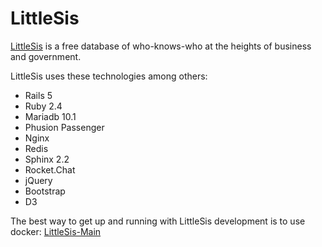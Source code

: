 LittleSis
======

[LittleSis](https://littlesis.org) is a free database of who-knows-who at the heights of business and government.

LittleSis uses these technologies among others:
- Rails 5
- Ruby 2.4
- Mariadb 10.1
- Phusion Passenger
- Nginx
- Redis
- Sphinx 2.2
- Rocket.Chat
- jQuery
- Bootstrap
- D3


The best way to get up and running with LittleSis development is to use docker: [LittleSis-Main](https://github.com/public-accountability/littlesis-main)



